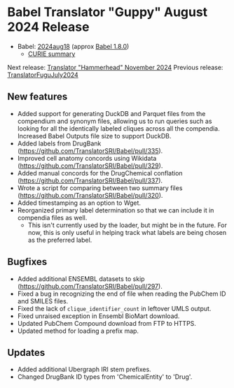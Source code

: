 # Babel Translator "Guppy" August 2024 Release

- Babel: [2024aug18](https://stars.renci.org/var/babel_outputs/2024aug18/) (approx
  [Babel 1.8.0](https://github.com/TranslatorSRI/Babel/releases/tag/v1.8.0))
  - [CURIE summary](./summaries/2024aug18.json)

Next release: [Translator "Hammerhead" November 2024](./TranslatorHammerheadNovember2024.md)
Previous release: [TranslatorFuguJuly2024](./TranslatorFuguJuly2024.md)

## New features
* Added support for generating DuckDB and Parquet files from the compendium and synonym files,
  allowing us to run queries such as looking for all the identically labeled cliques across
  all the compendia. Increased Babel Outputs file size to support DuckDB.
* Added labels from DrugBank (https://github.com/TranslatorSRI/Babel/pull/335).
* Improved cell anatomy concords using Wikidata (https://github.com/TranslatorSRI/Babel/pull/329).
* Added manual concords for the DrugChemical conflation (https://github.com/TranslatorSRI/Babel/pull/337).
* Wrote a script for comparing between two summary files (https://github.com/TranslatorSRI/Babel/pull/320).
* Added timestamping as an option to Wget.
* Reorganized primary label determination so that we can include it in compendia files as well.
  * This isn't currently used by the loader, but might be in the future. For now, this is only
    useful in helping track what labels are being chosen as the preferred label.

## Bugfixes
* Added additional ENSEMBL datasets to skip (https://github.com/TranslatorSRI/Babel/pull/297).
* Fixed a bug in recognizing the end of file when reading the PubChem ID and SMILES files.
* Fixed the lack of `clique_identifier_count` in leftover UMLS output.
* Fixed unraised exception in Ensembl BioMart download.
* Updated PubChem Compound download from FTP to HTTPS.
* Updated method for loading a prefix map.

## Updates
* Added additional Ubergraph IRI stem prefixes.
* Changed DrugBank ID types from 'ChemicalEntity' to 'Drug'.
